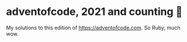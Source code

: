 # adventofcode, 2021 and counting 🎄

My solutions to this edition of https://adventofcode.com. So Ruby, much wow.
